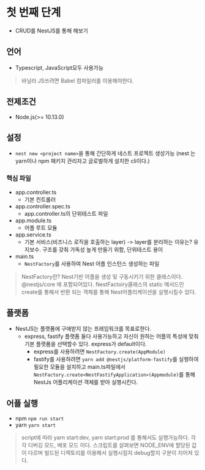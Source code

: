 # 첫 번째 단계
- CRUD를 NestJS를 통해 해보기

## 언어
- Typescript, JavaScript모두 사용가능

> 바닐라 JS쓰려면 Babel 컴파일러를 이용해야한다.

## 전제조건
- Node.js(>= 10.13.0)

## 설정
- `nest new <project name>`을 통해 간단하게 네스트 프로젝트 생성가능 (nest 는 yarn이나 npm 패키지 관리자고 글로벌하게 설치한 cli이다.)

### 핵심 파일
- app.controller.ts
    - 기본 컨트롤러
- app.controller.spec.ts
    - app.controller.ts의 단위테스트 파일
- app.module.ts
    - 어플 루트 모듈
- app.service.ts
    - 기본 서비스(비즈니스 로직을 호출하는 layer) -> layer를 분리하는 이유는? 유지보수. 구조를 갖춰 가독성 높게 만들기 위함, 단위테스트 용이
- main.ts
    - `NestFactory`를 사용하여 Nest 어플 인스턴스 생성하는 파일

> NestFactory란? Nest기반 어플을 생성 및 구동시키기 위한 클래스이다. @nestjs/core 에 포함되어있다. NestFactoiry클래스의 static 메서드인 create를 통해서 반환 되는 객체를 통해 Nest어플리케이션을 실행시킬수 있다.

## 플랫폼
- NestJS는 플랫폼에 구애받지 않는 프레임워크를 목표로한다.
    - express, fastify 플랫폼 둘다 사용가능하고 자신이 원하는 어플의 특성에 맞춰 기본 플랫폼을 선택할수 있다. express가 default이다.
        - express를 사용하려면 `NestFactory.create(AppModule)`
        - fastify를 사용하려면 `yarn add @nestjs/platform-fastify`를 실행하여 필요한 모듈을 설치하고 main.ts파일에서 `NestFactory.create<NestFastifyApplication>(Appmodule)`를 통해 NestJs 어플리케이션 객체를 받아 실행시킨다.


## 어플 실행
- npm `npm run start`
- yarn `yarn start`

> script에 따라 yarn start:dev, yarn start:prod 를 통해서도 실행가능하다. 각각 디버깅 모드, 배포 모드 이다. 스크립트를 살펴보면 NODE_ENV에 할당된 값이 다르며 빌드된 디렉토리를 이용해서 실행시킬지 debug할지 구분이 지어져 있다.


